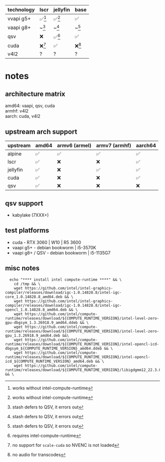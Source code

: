 | technology | lscr    | jellyfin | base  |
|------------|---------|----------|-------|
| vvapi g5+  | ✅[^1] | ✅[^1]  |  ✅   |
| vaapi g8+  | ~[^5]   | ~[^5]    | ~[^5] |
| qsv        | ❌       | ✅[^4]  | ✅    |
| cuda       | ❌[^2]   | ✅      | ❌[^3] |
| v4l2       | ?       | ?        | ?     |

# notes
[^1]: works without intel-compute-runtime  
[^2]: no support for `scale-cuda` so NVENC is not loaded  
[^3]: no audio for transcodes  
[^4]: requires intel-compute-runtime  
[^5]: stash defers to QSV, it errors out  

## architecture matrix
amd64: vaapi, qsv, cuda  
armhf: v4l2  
aarch: cuda, v4l2  

## upstream arch support
| upstream | amd64 | armv6 (armel) | armv7 (armhf) | aarch64 |
|---|---|---|---|---|
| alpine | ✅ | ✅ | ✅ | ✅ |
| lscr | ✅ | ❌ | ❌ | ✅ |
| jellyfin | ✅ | ❌ | ✅ | ✅ |
| cuda | ✅ | ❌ | ❌ | ✅ |
| qsv | ✅ | ❌ | ❌ | ❌ |

## qsv support
- kabylake (7XXX+)

## test platforms
- cuda - RTX 3060 | W10 | R5 3600
- vaapi g5+ - debian bookworm | i5-3570K
- vaapi g8+ / QSV - debian bookworm | i5-1135G7

## misc notes
```
  echo "**** install intel compute-runtime ****" && \
    cd /tmp && \
    wget https://github.com/intel/intel-graphics-compiler/releases/download/igc-1.0.14828.8/intel-igc-core_1.0.14828.8_amd64.deb && \
    wget https://github.com/intel/intel-graphics-compiler/releases/download/igc-1.0.14828.8/intel-igc-opencl_1.0.14828.8_amd64.deb && \
    wget https://github.com/intel/compute-runtime/releases/download/${COMPUTE_RUNTIME_VERSION}/intel-level-zero-gpu-dbgsym_1.3.26918.9_amd64.ddeb && \
    wget https://github.com/intel/compute-runtime/releases/download/${COMPUTE_RUNTIME_VERSION}/intel-level-zero-gpu_1.3.26918.9_amd64.deb &&\
    wget https://github.com/intel/compute-runtime/releases/download/${COMPUTE_RUNTIME_VERSION}/intel-opencl-icd-dbgsym_${COMPUTE_RUNTIME_VERSION}_amd64.ddeb && \
    wget https://github.com/intel/compute-runtime/releases/download/${COMPUTE_RUNTIME_VERSION}/intel-opencl-icd_${COMPUTE_RUNTIME_VERSION}_amd64.deb && \
    wget https://github.com/intel/compute-runtime/releases/download/${COMPUTE_RUNTIME_VERSION}/libigdgmm12_22.3.0_amd64.deb && \
```

